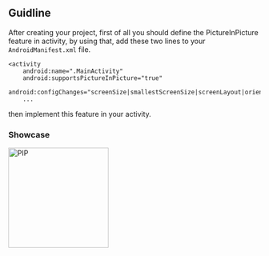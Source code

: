 ## Guidline
After creating your project, first of all you should define the PictureInPicture feature in activity, by using that, add these two lines to your ```AndroidManifest.xml``` file.   
```
<activity 
    android:name=".MainActivity"
    android:supportsPictureInPicture="true"
    android:configChanges="screenSize|smallestScreenSize|screenLayout|orientation"
    ...
```
then implement this feature in your activity.<br>   
### Showcase
<img src="https://user-images.githubusercontent.com/61208323/191778308-aabb82fb-5196-43ac-8cf7-95d102a5efe4.gif" alt="PIP" style="width:200px;"/>
